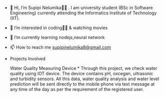 - 👋 Hi, I’m Supipi Nelumika👩‍🦱 . I am  university student (BSc in Software 
Engineering) currently attending the Informatics Institute of Technology (IIT).

- 👀 I’m interested in coding👩‍💻 & watching movies

- 🌱 I’m currently learning nodejs,neural network

- 📫 How to reach me supipinelumika8@gmail.com

 
 - Projects Involved
 
    Water Quality Measuring Device
         * Through this project, we check water quality using IOT device. The device contains pH, oxcegan, ultrasonic and turbidity sensors. All this data, water quality analysis and water level prediction will be sent directly to the mobile phone via text message at any time of the day as per the requirement of the registered user.



